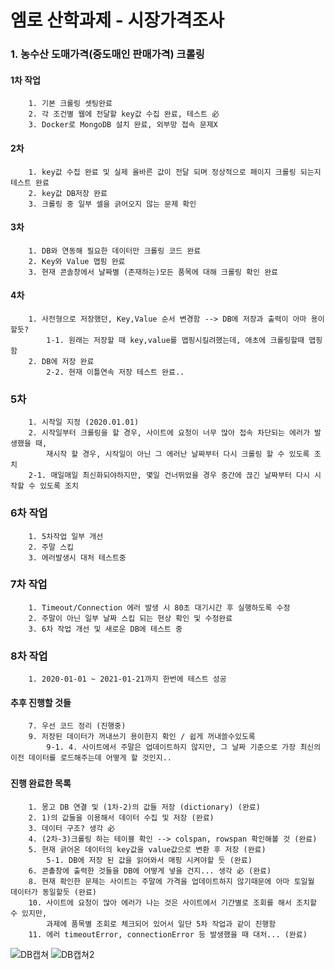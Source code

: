 # 엠로 산학과제 - 시장가격조사

### **1. 농수산 도매가격**(**중도매인 판매가격**) 크롤링

#### 1차 작업

        1. 기본 크롤링 셋팅완료
        2. 각 조건별 웹에 전달할 key값 수집 완료, 테스트 必
        3. Docker로 MongoDB 설치 완료, 외부망 접속 문제X

#### 2차

        1. key값 수집 완료 및 실제 올바른 값이 전달 되며 정상적으로 페이지 크롤링 되는지 테스트 완료
        2. key값 DB저장 완료
        3. 크롤링 중 일부 셀을 긁어오지 않는 문제 확인 

#### 3차

        1. DB와 연동해 필요한 데이터만 크롤링 코드 완료
        2. Key와 Value 맵핑 완료
        3. 현재 콘솔창에서 날짜별 (존재하는)모든 품목에 대해 크롤링 확인 완료

#### 4차

        1. 사전형으로 저장했던, Key,Value 순서 변경함 --> DB에 저장과 출력이 아마 용이할듯?
            1-1. 원래는 저장할 때 key,value를 맵핑시킬려했는데, 애초에 크롤링할때 맵핑함
        2. DB에 저장 완료
            2-2. 현재 이틀연속 저장 테스트 완료..

### 5차

        1. 시작일 지정 (2020.01.01)
        2. 시작일부터 크롤링을 할 경우, 사이트에 요청이 너무 많아 접속 차단되는 에러가 발생했을 때,
            재시작 할 경우, 시작일이 아닌 그 에러난 날짜부터 다시 크롤링 할 수 있도록 조치
        2-1. 매일매일 최신화되야하지만, 몇일 건너뛰었을 경우 중간에 끊긴 날짜부터 다시 시작할 수 있도록 조치

### 6차 작업

        1. 5차작업 일부 개선
        2. 주말 스킵
        3. 에러발생시 대처 테스트중

### 7차 작업

        1. Timeout/Connection 에러 발생 시 80초 대기시간 후 실행하도록 수정
        2. 주말이 아닌 일부 날짜 스킵 되는 현상 확인 및 수정완료
        3. 6차 작업 개선 및 새로운 DB에 테스트 중

### 8차 작업

        1. 2020-01-01 ~ 2021-01-21까지 한번에 테스트 성공

#### 추후 진행할 것들

        7. 우선 코드 정리 (진행중)
        9. 저장된 데이터가 꺼내쓰기 용이한지 확인 / 쉽게 꺼내쓸수있도록
            9-1. 4. 사이트에서 주말은 업데이트하지 않지만, 그 날짜 기준으로 가장 최신의 이전 데이터를 로드해주는데 어떻게 할 것인지..

###

###

#### 진행 완료한 목록

        1. 몽고 DB 연결 및 (1차-2)의 값들 저장 (dictionary) (완료) 
        2. 1)의 값들을 이용해서 데이터 수집 및 저장 (완료)
        3. 데이터 구조? 생각 必
        4. (2차-3)크롤링 하는 테이블 확인 --> colspan, rowspan 확인해볼 것 (완료)
        5. 현재 긁어온 데이터의 key값을 value값으로 변환 후 저장 (완료)
            5-1. DB에 저장 된 값을 읽어와서 매핑 시켜야할 듯 (완료)
        6. 콘촐창에 출력한 것들을 DB에 어떻게 넣을 건지... 생각 必 (완료)
        8. 현재 확인한 문제는 사이트는 주말에 가격을 업데이트하지 않기때문에 아마 토일월 데이터가 동일할듯 (완료)
        10. 사이트에 요청이 많아 에러가 나는 것은 사이트에서 기간별로 조회를 해서 조치할 수 있지만,
            과제에 품목별 조회로 체크되어 있어서 일단 5차 작업과 같이 진행함
        11. 에러 timeoutError, connectionError 등 발생했을 때 대처... (완료)

![DB캡쳐](https://user-images.githubusercontent.com/2025813/104085997-3a80f000-5297-11eb-95fc-3e181c57076a.png)
![DB캡쳐2](https://user-images.githubusercontent.com/2025813/104310790-a4a7c800-5517-11eb-9184-a1e3703ebdeb.png)

